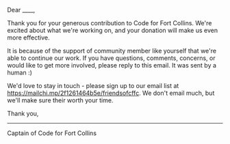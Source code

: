 Dear ____,

Thank you for your generous contribution to Code for Fort Collins. 
We're excited about what we're working on, and your donation will make us even more effective.

It is because of the support of community member like yourself that we're able to continue our work.
If you have questions, comments, concerns, or would like to get more involved, please reply to this email. 
It was sent by a human :)

We'd love to stay in touch - please sign up to our email list at https://mailchi.mp/2f1261464b5e/friendsofcffc.
We don't email much, but we'll make sure their worth your time.

Thank you,
_________________
Captain of Code for Fort Collins
